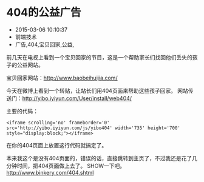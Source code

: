 # 404的公益广告
- 2015-03-06 10:10:37
- 前端技术
- 广告,404,宝贝回家,公益,

<!--markdown-->前几天在电视上看到一个宝贝回家的节目，这是一个帮助家长们找回他们丢失的孩子的公益网站。


<!--more-->


宝贝回家网站：http://www.baobeihuijia.com/

今天在微博上看到一个转贴，让站长们用404页面来帮助这些孩子回家。
网站传送门：http://yibo.iyiyun.com/User/install/web404/

主要的代码：

    <iframe scrolling='no' frameborder='0' src='http://yibo.iyiyun.com/js/yibo404' width='735' height='700' style="display:block;"></iframe>

在你的404页面上放置这行代码就搞定了。

本来我这个是没有404页面的，错误的话，直接跳转到主页了，不过我还是花了几分钟时间，把404页面做上去了。
SHOW一下吧。http://www.binkery.com/404.shtml